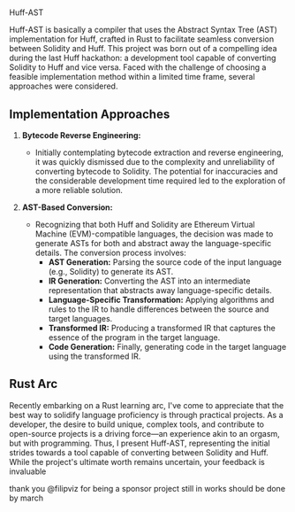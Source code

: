 #   
Huff-AST 

Huff-AST is basically a compiler that uses the Abstract Syntax Tree (AST) implementation for Huff, crafted in Rust to facilitate seamless conversion between Solidity and Huff. This project was born out of a compelling idea during the last Huff hackathon: a development tool capable of converting Solidity to Huff and vice versa. Faced with the challenge of choosing a feasible implementation method within a limited time frame, several approaches were considered.

## Implementation Approaches

1.  **Bytecode Reverse Engineering:**
    
    -   Initially contemplating bytecode extraction and reverse engineering, it was quickly dismissed due to the complexity and unreliability of converting bytecode to Solidity. The potential for inaccuracies and the considerable development time required led to the exploration of a more reliable solution.
2.  **AST-Based Conversion:**
    
    -   Recognizing that both Huff and Solidity are Ethereum Virtual Machine (EVM)-compatible languages, the decision was made to generate ASTs for both and abstract away the language-specific details. The conversion process involves:
        -   **AST Generation:** Parsing the source code of the input language (e.g., Solidity) to generate its AST.
        -   **IR Generation:** Converting the AST into an intermediate representation that abstracts away language-specific details.
        -   **Language-Specific Transformation:** Applying algorithms and rules to the IR to handle differences between the source and target languages.
        -   **Transformed IR:** Producing a transformed IR that captures the essence of the program in the target language.
        -   **Code Generation:** Finally, generating code in the target language using the transformed IR.


## Rust Arc

Recently embarking on a Rust learning arc, I've come to appreciate that the best way to solidify language proficiency is through practical projects. As a developer, the desire to build unique, complex tools, and contribute to open-source projects is a driving force—an experience akin to an orgasm, but with programming. Thus, I present Huff-AST, representing the initial strides towards a tool capable of converting between Solidity and Huff. While the project's ultimate worth remains uncertain, your feedback is invaluable


thank you @filipviz for being a sponsor
project still in works should be done by march